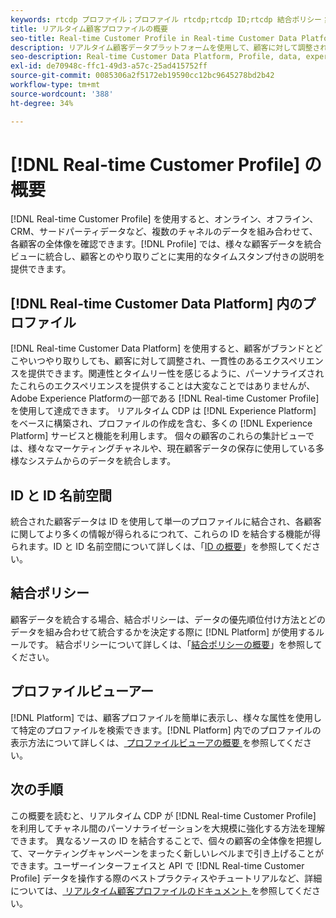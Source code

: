 ```yaml
---
keywords: rtcdp プロファイル；プロファイル rtcdp;rtcdp ID;rtcdp 結合ポリシー；リアルタイム顧客プロファイル
title: リアルタイム顧客プロファイルの概要
seo-title: Real-time Customer Profile in Real-time Customer Data Platform
description: リアルタイム顧客データプラットフォームを使用して、顧客に対して調整され、一貫性のある、関連性の高いエクスペリエンスをリアルタイム顧客プロファイルを使用して提供する方法を説明します。
seo-description: Real-time Customer Data Platform, Profile, data, experiences, channels
exl-id: de70948c-ffc1-49d3-a57c-25ad415752ff
source-git-commit: 0085306a2f5172eb19590cc12bc9645278bd2b42
workflow-type: tm+mt
source-wordcount: '388'
ht-degree: 34%

---
```


# [!DNL Real-time Customer Profile] の概要

[!DNL Real-time Customer Profile] を使用すると、オンライン、オフライン、CRM、サードパーティデータなど、複数のチャネルのデータを組み合わせて、各顧客の全体像を確認できます。[!DNL Profile] では、様々な顧客データを統合ビューに統合し、顧客とのやり取りごとに実用的なタイムスタンプ付きの説明を提供できます。

## [!DNL Real-time Customer Data Platform] 内のプロファイル

[!DNL Real-time Customer Data Platform] を使用すると、顧客がブランドとどこやいつやり取りしても、顧客に対して調整され、一貫性のあるエクスペリエンスを提供できます。関連性とタイムリー性を感じるように、パーソナライズされたこれらのエクスペリエンスを提供することは大変なことではありませんが、Adobe Experience Platformの一部である [!DNL Real-time Customer Profile] を使用して達成できます。 リアルタイム CDP は [!DNL Experience Platform] をベースに構築され、プロファイルの作成を含む、多くの [!DNL Experience Platform] サービスと機能を利用します。 個々の顧客のこれらの集計ビューでは、様々なマーケティングチャネルや、現在顧客データの保存に使用している多様なシステムからのデータを統合します。

## ID と ID 名前空間

統合された顧客データは ID を使用して単一のプロファイルに結合され、各顧客に関してより多くの情報が得られるにつれて、これらの ID を結合する機能が得られます。ID と ID 名前空間について詳しくは、「[ID の概要](/help/rtcdp/profile/identities-overview.md)」を参照してください。

## 結合ポリシー

顧客データを統合する場合、結合ポリシーは、データの優先順位付け方法とどのデータを組み合わせて統合するかを決定する際に [!DNL Platform] が使用するルールです。 結合ポリシーについて詳しくは、「[結合ポリシーの概要](/help/rtcdp/profile/merge-policies.md)」を参照してください。

## プロファイルビューアー

[!DNL Platform] では、顧客プロファイルを簡単に表示し、様々な属性を使用して特定のプロファイルを検索できます。[!DNL Platform] 内でのプロファイルの表示方法について詳しくは、[ プロファイルビューアの概要 ](/help/rtcdp/profile/profile-viewer.md) を参照してください。

## 次の手順

この概要を読むと、リアルタイム CDP が [!DNL Real-time Customer Profile] を利用してチャネル間のパーソナライゼーションを大規模に強化する方法を理解できます。 異なるソースの ID を結合することで、個々の顧客の全体像を把握して、マーケティングキャンペーンをまったく新しいレベルまで引き上げることができます。ユーザーインターフェイスと API で [!DNL Real-time Customer Profile] データを操作する際のベストプラクティスやチュートリアルなど、詳細については、[ リアルタイム顧客プロファイルのドキュメント ](../../profile/home.md) を参照してください。
